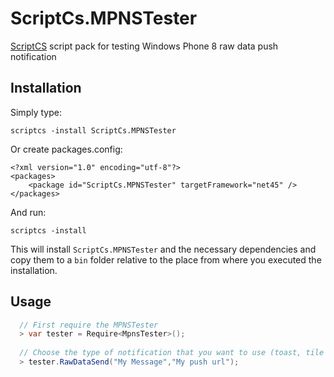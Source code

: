 ScriptCs.MPNSTester
===============================

[ScriptCS](https://github.com/scriptcs/scriptcs) script pack for testing Windows Phone 8  raw data push notification

## Installation

Simply type:

    scriptcs -install ScriptCs.MPNSTester

Or create packages.config:

    <?xml version="1.0" encoding="utf-8"?>
    <packages>
        <package id="ScriptCs.MPNSTester" targetFramework="net45" />
    </packages>

And run:

    scriptcs -install
    
This will install `ScriptCs.MPNSTester` and the necessary dependencies and copy them to a `bin` folder relative to the place from where you executed the installation.

## Usage

```csharp
  // First require the MPNSTester
  > var tester = Require<MpnsTester>();
   
  // Choose the type of notification that you want to use (toast, tile or raw)
  > tester.RawDataSend("My Message","My push url");
   
```

   
